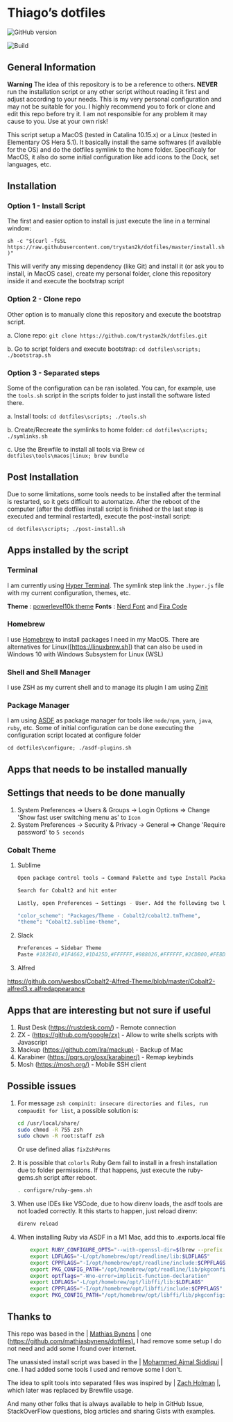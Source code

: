 # Thiago’s dotfiles

![GitHub version](https://badge.fury.io/gh/trystan2k%2Fdotfiles.svg)

![Build](https://github.com/trystan2k/dotfiles/workflows/CI-workflow/badge.svg)

## General Information

**Warning** The idea of this repository is to be a reference to others. **NEVER** run the installation script or any other script without
reading it first and adjust according to your needs. This is my very personal configuration and may not be suitable for you. I highly recommend
you to fork or clone and edit this repo before try it. I am not responsible for any problem it may cause to you. Use at your own risk!

This script setup a MacOS (tested in Catalina 10.15.x) or a Linux (tested in Elementary OS Hera 5.1). It basically install the same softwares
(if available for the OS) and do the dotfiles symlink to the home folder. Specificaly for MacOS, it also do some initial configuration like add
icons to the Dock, set languages, etc.

## Installation

### Option 1 - Install Script

The first and easier option to install is just execute the line in a terminal window:

`sh -c "$(curl -fsSL https://raw.githubusercontent.com/trystan2k/dotfiles/master/install.sh)"`

This will verify any missing dependency (like Git) and install it (or ask you to install, in MacOS case), create my personal folder, clone this
repository inside it and execute the bootstrap script

### Option 2 - Clone repo

Other option is to manually clone this repository and execute the bootstrap script.

a. Clone repo: `git clone https://github.com/trystan2k/dotfiles.git`

b. Go to script folders and execute bootstrap: `cd dotfiles\scripts; ./bootstrap.sh`

### Option 3 - Separated steps

Some of the configuration can be ran isolated. You can, for example, use the `tools.sh` script in the scripts folder to just install the
software listed there.

a. Install tools: `cd dotfiles\scripts; ./tools.sh`

b. Create/Recreate the symlinks to home folder: `cd dotfiles\scripts; ./symlinks.sh`

c. Use the Brewfile to install all tools via Brew `cd dotfiles\tools\macos|linux; brew bundle`

## Post Installation

Due to some limitations, some tools needs to be installed after the terminal is restarted, so it gets difficult to automatize.
After the reboot of the computer (after the dotfiles install script is finished or the last step is executed and terminal restarted), execute the post-install script:

`cd dotfiles\scripts; ./post-install.sh`

## Apps installed by the script

### Terminal

I am currently using [Hyper Terminal](https://hyper.is/).
The symlink step link the `.hyper.js` file with my current configuration, themes, etc.

**Theme** : [powerlevel10k theme](https://github.com/romkatv/powerlevel10k)
**Fonts** : [Nerd Font](https://github.com/ryanoasis/nerd-fonts) and [Fira Code](https://github.com/tonsky/FiraCode)

### Homebrew

I use [Homebrew](https://brew.sh/) to install packages I need in my MacOS. There are alternatives for Linux([https://linuxbrew.sh]) that can
also be used in Windows 10 with Windows Subsystem for Linux (WSL)

### Shell and Shell Manager

I use ZSH as my current shell and to manage its plugin I am using [Zinit](https://github.com/zdharma/zinit)

### Package Manager

I am using [ASDF](https://github.com/asdf-vm/asdf) as package manager for tools like `node/npm`, `yarn`, `java`, `ruby`, etc.
Some of initial configuration can be done executing the configuration script located at configure folder

`cd dotfiles\configure; ./asdf-plugins.sh`

## Apps that needs to be installed manually

## Settings that needs to be done manually

1. System Preferences -> Users & Groups -> Login Options => Change 'Show fast user switching menu as' to `Icon`
2. System Preferences -> Security & Privacy -> General => Change 'Require password' to `5 seconds`

### Cobalt Theme

1. Sublime

    ```bash
    Open package control tools → Command Palette and type Install Package

    Search for Cobalt2 and hit enter

    Lastly, open Preferences → Settings - User. Add the following two lines:

    "color_scheme": "Packages/Theme - Cobalt2/cobalt2.tmTheme",
    "theme": "Cobalt2.sublime-theme",
    ```

2. Slack

    ```bash
    Preferences → Sidebar Theme
    Paste #182E40,#1F4662,#1D425D,#FFFFFF,#988026,#FFFFFF,#2CDB00,#FEBD29
    ```

3. Alfred

<https://github.com/wesbos/Cobalt2-Alfred-Theme/blob/master/Cobalt2-alfred3.x.alfredappearance>

## Apps that are interesting but not sure if useful

1. Rust Desk (<https://rustdesk.com/>) - Remote connection
2. ZX - (<https://github.com/google/zx)> - Allow to write shells scripts with Javascript
3. Mackup (<https://github.com/lra/mackup)> - Backup of Mac
4. Karabiner (<https://pqrs.org/osx/karabiner/)> - Remap keybinds
5. Mosh (<https://mosh.org/)> - Mobile SSH client

## Possible issues

1. For message `zsh compinit: insecure directories and files, run compaudit for list`, a possible solution is:

    ```bash
    cd /usr/local/share/
    sudo chmod -R 755 zsh
    sudo chown -R root:staff zsh
    ```

    Or use defined alias `fixZshPerms`

2. It is possible that `colorls` Ruby Gem fail to install in a fresh installation due to folder permissions.
If that happens, just execute the ruby-gems.sh script after reboot.

    ```bash
    . configure/ruby-gems.sh
    ```

3. When use IDEs like VSCode, due to how direnv loads, the asdf tools are not loaded correctly. It this starts to happen,
just reload direnv:

    ```bash
    direnv reload
    ```

4. When installing Ruby via ASDF in a M1 Mac, add this to .exports.local file

    ```bash
        export RUBY_CONFIGURE_OPTS="--with-openssl-dir=$(brew --prefix openssl@1.1)"
        export LDFLAGS="-L/opt/homebrew/opt/readline/lib:$LDFLAGS"
        export CPPFLAGS="-I/opt/homebrew/opt/readline/include:$CPPFLAGS"
        export PKG_CONFIG_PATH="/opt/homebrew/opt/readline/lib/pkgconfig:$PKG_CONFIG_PATH"
        export optflags="-Wno-error=implicit-function-declaration"
        export LDFLAGS="-L/opt/homebrew/opt/libffi/lib:$LDFLAGS"
        export CPPFLAGS="-I/opt/homebrew/opt/libffi/include:$CPPFLAGS"
        export PKG_CONFIG_PATH="/opt/homebrew/opt/libffi/lib/pkgconfig:$PKG_CONFIG_PATH"
    ```


## Thanks to

This repo was based in the | [Mathias Bynens](https://mathiasbynens.be/) | one (<https://github.com/mathiasbynens/dotfiles).> I had remove some
setup I do not need and add some I found over internet.

The unassisted install script was based in the | [Mohammed Ajmal Siddiqui](https://github.com/ajmalsiddiqui/dotfiles) | one. I had added some
tools I used and remove some I don't.

The idea to split tools into separated files was inspired by | [Zach Holman](https://github.com/holman/dotfiles) |, which later was replaced
by Brewfile usage.

And many other folks that is always available to help in GitHub Issue, StackOverFlow questions, blog articles and sharing Gists with examples.
